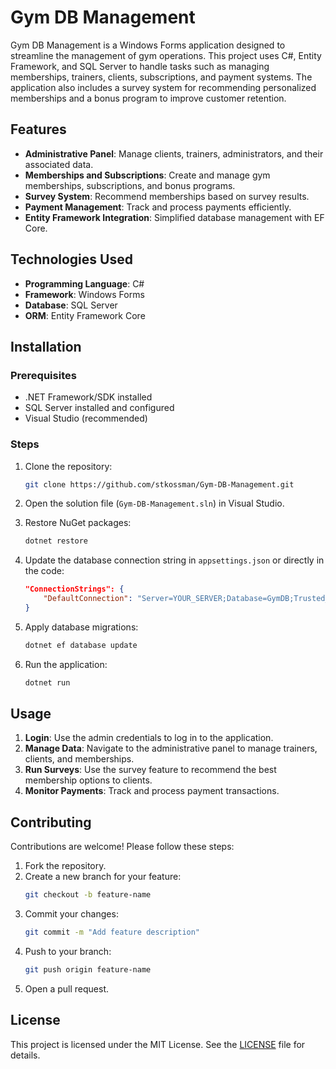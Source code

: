 # Gym DB Management

Gym DB Management is a Windows Forms application designed to streamline the management of gym operations. This project uses C#, Entity Framework, and SQL Server to handle tasks such as managing memberships, trainers, clients, subscriptions, and payment systems. The application also includes a survey system for recommending personalized memberships and a bonus program to improve customer retention.

## Features

- **Administrative Panel**: Manage clients, trainers, administrators, and their associated data.
- **Memberships and Subscriptions**: Create and manage gym memberships, subscriptions, and bonus programs.
- **Survey System**: Recommend memberships based on survey results.
- **Payment Management**: Track and process payments efficiently.
- **Entity Framework Integration**: Simplified database management with EF Core.

## Technologies Used

- **Programming Language**: C#
- **Framework**: Windows Forms
- **Database**: SQL Server
- **ORM**: Entity Framework Core

## Installation

### Prerequisites

- .NET Framework/SDK installed
- SQL Server installed and configured
- Visual Studio (recommended)

### Steps

1. Clone the repository:
   ```bash
   git clone https://github.com/stkossman/Gym-DB-Management.git
   ```

2. Open the solution file (`Gym-DB-Management.sln`) in Visual Studio.

3. Restore NuGet packages:
   ```bash
   dotnet restore
   ```

4. Update the database connection string in `appsettings.json` or directly in the code:
   ```json
   "ConnectionStrings": {
       "DefaultConnection": "Server=YOUR_SERVER;Database=GymDB;Trusted_Connection=True;"
   }
   ```

5. Apply database migrations:
   ```bash
   dotnet ef database update
   ```

6. Run the application:
   ```bash
   dotnet run
   ```

## Usage

1. **Login**: Use the admin credentials to log in to the application.
2. **Manage Data**: Navigate to the administrative panel to manage trainers, clients, and memberships.
3. **Run Surveys**: Use the survey feature to recommend the best membership options to clients.
4. **Monitor Payments**: Track and process payment transactions.

## Contributing

Contributions are welcome! Please follow these steps:

1. Fork the repository.
2. Create a new branch for your feature:
   ```bash
   git checkout -b feature-name
   ```
3. Commit your changes:
   ```bash
   git commit -m "Add feature description"
   ```
4. Push to your branch:
   ```bash
   git push origin feature-name
   ```
5. Open a pull request.

## License

This project is licensed under the MIT License. See the [LICENSE](LICENSE) file for details.

